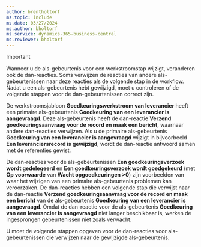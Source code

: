 ```yaml
---
author: brentholtorf
ms.topic: include
ms.date: 03/27/2024
ms.author: bholtorf
ms.service: dynamics-365-business-central
ms.reviewer: bholtorf
---
```


> [!IMPORTANT]
> Wanneer u de als-gebeurtenis voor een werkstroomstap wijzigt, veranderen ook de dan-reacties. Soms verwijzen de reacties van andere als-gebeurtenissen naar deze reacties als de volgende stap in de workflow. Nadat u een als-gebeurtenis hebt gewijzigd, moet u controleren of de volgende stappen voor de dan-gebeurtenissen correct zijn.  
>
> De werkstroomsjabloon **Goedkeuringswerkstroom van leverancier** heeft een primaire als-gebeurtenis **Goedkeuring van een leverancier is aangevraagd**. Deze als-gebeurtenis heeft de dan-reactie **Verzend goedkeuringsaanvraag voor de record en maak een bericht**, waarnaar andere dan-reacties verwijzen. Als u de primaire als-gebeurtenis **Goedkeuring van een leverancier is aangevraagd** wijzigt in bijvoorbeeld **Een leveranciersrecord is gewijzigd**, wordt de dan-reactie antwoord samen met de referenties gewist.
>
> De dan-reacties voor de als-gebeurtenissen **Een goedkeuringsverzoek wordt gedelegeerd** en **Een goedkeuringsverzoek wordt goedgekeurd** (met **Op voorwaarde** van **Wacht opgoedkeuringen >0**) zijn voorbeelden van waar het wijzigen van een primaire als-gebeurtenis problemen kan veroorzaken. De dan-reacties hebben een volgende stap die verwijst naar de dan-reactie **Verzend goedkeuringsaanvraag voor de record en maak een bericht** van de als-gebeurtenis **Goedkeuring van een leverancier is aangevraagd**. Omdat de dan-reactie voor de als-gebeurtenis **Goedkeuring van een leverancier is aangevraagd** niet langer beschikbaar is, werken de ingesprongen gebeurtenissen niet zoals verwacht.
>
> U moet de volgende stappen opgeven voor de dan-reacties voor als-gebeurtenissen die verwijzen naar de gewijzigde als-gebeurtenis.